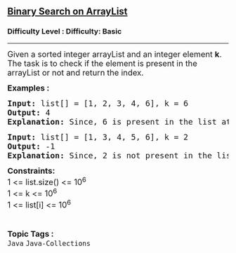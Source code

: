 <h2><a href="https://www.geeksforgeeks.org/problems/binary-search-on-arraylist/1">Binary Search on ArrayList</a></h2><h3>Difficulty Level : Difficulty: Basic</h3><hr><div class="problems_problem_content__Xm_eO"><p><span style="font-size: 18px;">Given a sorted integer arrayList and an integer element <strong>k</strong>. The task is to check if the element is present in the arrayList or not and return the index.&nbsp;</span></p>
<p><strong><span style="font-size: 18px;">Examples :</span></strong></p>
<pre><span style="font-size: 18px;"><strong>Input: </strong>list[] = [1, 2, 3, 4, 6], k = 6</span>
<span style="font-size: 18px;"><strong>Output: </strong>4</span>
<span style="font-size: 18px;"><strong>Explanation: </strong>Since, 6 is present in the list at index 4 (<strong>0-based indexing</strong>), so output is 4.</span>
</pre>
<pre><span style="font-size: 18px;"><strong>Input: </strong>list[] = [1, 3, 4, 5, 6], k = 2</span>
<span style="font-size: 18px;"><strong>Output: </strong>-1</span>
<span style="font-size: 18px;"><strong>Explanation: </strong>Since, 2 is not present in the list, so output is -1.</span></pre>
<p><span style="font-size: 18px;"><strong>Constraints:</strong><br>1 &lt;= list.size() &lt;= 10<sup>6</sup><br>1 &lt;= k &lt;= 10<sup>6</sup><br>1 &lt;= list[i]&nbsp;&lt;= 10<sup>6</sup></span></p></div><br><p><span style=font-size:18px><strong>Topic Tags : </strong><br><code>Java</code>&nbsp;<code>Java-Collections</code>&nbsp;